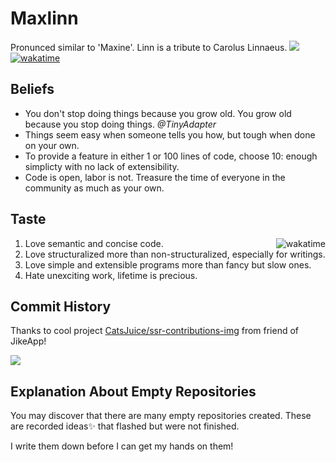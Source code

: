 # Maxlinn

Pronunced similar to 'Maxine'. Linn is a tribute to Carolus Linnaeus. ![](https://komarev.com/ghpvc/?username=Maxlinn&color=blue) [![wakatime](https://wakatime.com/badge/user/2ed2491d-8242-4bfd-972a-8eed7c2abc32.svg)](https://wakatime.com/@2ed2491d-8242-4bfd-972a-8eed7c2abc32)

## Beliefs

- You don't stop doing things because you grow old. You grow old because you stop doing things. *@TinyAdapter*
- Things seem easy when someone tells you how, but tough when done on your own.
- To provide a feature in either 1 or 100 lines of code, choose 10: enough simplicty with no lack of extensibility.
- Code is open, labor is not. Treasure the time of everyone in the community as much as your own.

## Taste

<img src="https://github-readme-stats.vercel.app/api?username=maxlinn&count_private=true&show_icons=true" alt="wakatime" align="right">

1. Love semantic and concise code.
2. Love structuralized more than non-structuralized, especially for writings.
3. Love simple and extensible programs more than fancy but slow ones.
4. Hate unexciting work, lifetime is precious.

## Commit History

Thanks to cool project [CatsJuice/ssr-contributions-img](https://github.com/CatsJuice/ssr-contributions-img) from friend of JikeApp!

![](https://ssr-contributions-svg.vercel.app/_/Maxlinn?chart=3dbar&gap=0.6&scale=4&gradient=true&animation=raise&animation_duration=0.01&animation_delay=0.005&format=svg&weeks=30&theme=native&widget_size=midium)

## Explanation About Empty Repositories

You may discover that there are many empty repositories created. These are recorded ideas✨ that flashed but were not finished.

I write them down before I can get my hands on them!
